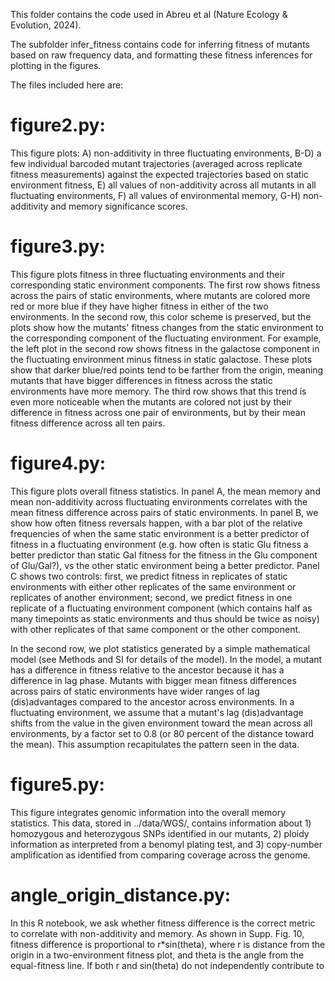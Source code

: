 This folder contains the code used in Abreu et al (Nature Ecology & Evolution, 2024).

The subfolder infer_fitness contains code for inferring fitness of mutants based on raw frequency data, and formatting these fitness inferences for plotting in the figures.

The files included here are:

# figure2.py:
This figure plots: A) non-additivity in three fluctuating environments, B-D) a few individual barcoded mutant trajectories (averaged across replicate fitness measurements) against the expected trajectories based on static environment fitness, E) all values of non-additivity across all mutants in all fluctuating environments, F) all values of environmental memory, G-H) non-additivity and memory significance scores.

# figure3.py:
This figure plots fitness in three fluctuating environments and their corresponding static environment components. The first row shows fitness across the pairs of static environments, where mutants are colored more red or more blue if they have higher fitness in either of the two environments. In the second row, this color scheme is preserved, but the plots show how the mutants' fitness changes from the static environment to the corresponding component of the fluctuating environment. For example, the left plot in the second row shows fitness in the galactose component in the fluctuating environment minus fitness in static galactose. These plots show that darker blue/red points tend to be farther from the origin, meaning mutants that have bigger differences in fitness across the static environments have more memory. The third row shows that this trend is even more noticeable when the mutants are colored not just by their difference in fitness across one pair of environments, but by their mean fitness difference across all ten pairs.

# figure4.py:
This figure plots overall fitness statistics. In panel A, the mean memory and mean non-additivity across fluctuating environments correlates with the mean fitness difference across pairs of static environments. In panel B, we show how often fitness reversals happen, with a bar plot of the relative frequencies of when the same static environment is a better predictor of fitness in a fluctuating environment (e.g. how often is static Glu fitness a better predictor than static Gal fitness for the fitness in the Glu component of Glu/Gal?), vs the other static environment being a better predictor. Panel C shows two controls: first, we predict fitness in replicates of static environments with either other replicates of the same environment or replicates of another environment; second, we predict fitness in one replicate of a fluctuating environment component (which contains half as many timepoints as static environments and thus should be twice as noisy) with other replicates of that same component or the other component.

In the second row, we plot statistics generated by a simple mathematical model (see Methods and SI for details of the model). In the model, a mutant has a difference in fitness relative to the ancestor because it has a difference in lag phase. Mutants with bigger mean fitness differences across pairs of static environments have wider ranges of lag (dis)advantages compared to the ancestor across environments. In a fluctuating environment, we assume that a mutant's lag (dis)advantage shifts from the value in the given environment toward the mean across all environments, by a factor set to 0.8 (or 80 percent of the distance toward the mean). This assumption recapitulates the pattern seen in the data.

# figure5.py:
This figure integrates genomic information into the overall memory statistics. This data, stored in ../data/WGS/, contains information about 1) homozygous and heterozygous SNPs identified in our mutants, 2) ploidy information as interpreted from a benomyl plating test, and 3) copy-number amplification as identified from comparing coverage across the genome.

# angle_origin_distance.py:
In this R notebook, we ask whether fitness difference is the correct metric to correlate with non-additivity and memory. As shown in Supp. Fig. 10, fitness difference is proportional to r*sin(theta), where r is distance from the origin in a two-environment fitness plot, and theta is the angle from the equal-fitness line. If both r and sin(theta) do not independently contribute to 